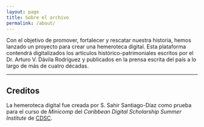 ```yaml
---
layout: page
title: Sobre el archivo
permalink: /about/
---
```


Con el objetivo de promover, fortalecer y rescatar nuestra historia, hemos lanzado un proyecto para crear una hemeroteca digital. Esta plataforma contendrá digitalizados los artículos histórico-patrimoniales escritos por el Dr. Arturo V. Dávila Rodríguez y publicados en la prensa escrita del país a lo largo de más de cuatro décadas.

---

## Creditos

La hemeroteca digital fue creada por S. Sahir Santiago-Díaz como prueba para el curso de <i>Minicomp</i> del <i>Caribbean Digital Scholarship Summer Institute</i> de <a href="https://cdscollective.org/">CDSC</a>.
